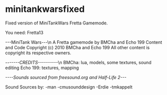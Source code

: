 # minitankwarsfixed
Fixed version of MiniTankWars Fretta Gamemode.

You need:
Fretta13

---MiniTank Wars---\n
A Fretta gamemode by 
BMCha and Echo 199
Content and Code Copyright (c) 2010 BMCha and Echo 199
All other content is copyright its respective owners.


*-------CREDITS----------*\n
BMCha: lua, models, some textures, sound editing
Echo 199: textures, mapping



*----Sounds sourced from freesound.org and Half-Life 2---*

Sound Sources by:
-man
-cmusounddesign
-Erdie
-tmkappelt
